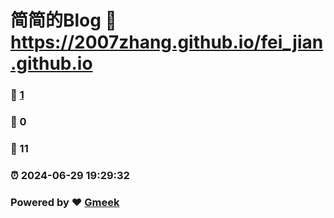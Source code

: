 # 简简的Blog :link: https://2007zhang.github.io/fei_jian.github.io 
### :page_facing_up: [1](https://2007zhang.github.io/fei_jian.github.io/tag.html) 
### :speech_balloon: 0 
### :hibiscus: 11 
### :alarm_clock: 2024-06-29 19:29:32 
### Powered by :heart: [Gmeek](https://github.com/Meekdai/Gmeek)
